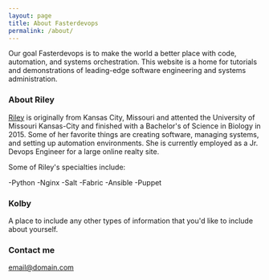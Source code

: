 ```yaml
---
layout: page
title: About Fasterdevops
permalink: /about/
---
```


Our goal Fasterdevops is to make the world a better place with code, automation, and systems orchestration. This website is a
home for tutorials and demonstrations of leading-edge software engineering and systems administration.

### About Riley
[Riley](http://github.com/sadminriley) is originally from Kansas City, Missouri and attented the University of Missouri Kansas-City and finished with a Bachelor's of Science in Biology in 2015.
Some of her favorite things are creating software, managing systems,  and setting up automation environments. She is currently employed as a Jr. Devops Engineer for a large online realty site.

Some of Riley's specialties include:

-Python
-Nginx
-Salt
-Fabric
-Ansible
-Puppet


### Kolby

A place to include any other types of information that you'd like to include about yourself.

### Contact me

[email@domain.com](mailto:email@domain.com)
